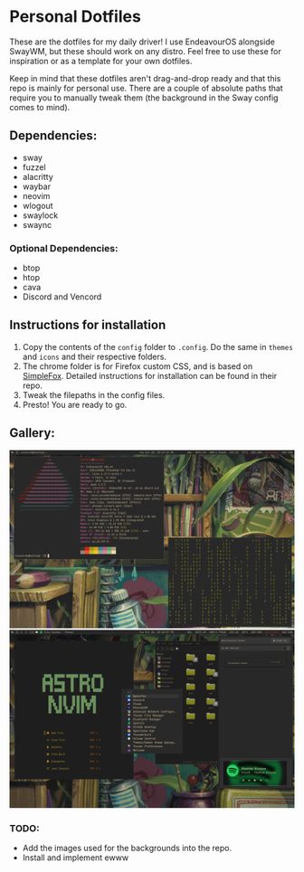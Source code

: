 # Personal Dotfiles

These are the dotfiles for my daily driver! I use EndeavourOS alongside SwayWM, but these should work on any distro. Feel free to use these for inspiration or as a template for your own dotfiles.

Keep in mind that these dotfiles aren't drag-and-drop ready and that this repo is mainly for personal use. There are a couple of absolute paths that require you to manually tweak them (the background in the Sway config comes to mind).

## Dependencies:
- sway
- fuzzel
- alacritty
- waybar
- neovim
- wlogout
- swaylock
- swaync
### Optional Dependencies:
- btop
- htop
- cava
- Discord and Vencord

## Instructions for installation
1. Copy the contents of the `config` folder to `.config`. Do the same in `themes` and `icons` and their respective folders.
2. The chrome folder is for Firefox custom CSS, and is based on [SimpleFox](https://github.com/migueravila/simplefox). Detailed instructions for installation can be found in their repo.
3. Tweak the filepaths in the config files.
4. Presto! You are ready to go.

## Gallery:
![A Sway desktop screenshot, featuring fastfetch and cmatrix.](assets/102825_214732.png)
![Another Sway desktop screenshot, this time featuring SwayNC, Fuzzel, Thunar, and AstroNvim.](assets/102825_214857.png)

### TODO:
- Add the images used for the backgrounds into the repo.
- Install and implement ewww
